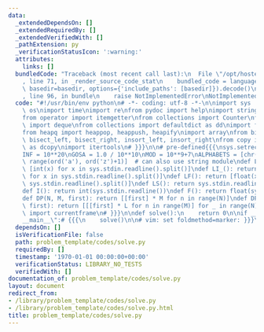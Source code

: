 ```yaml
---
data:
  _extendedDependsOn: []
  _extendedRequiredBy: []
  _extendedVerifiedWith: []
  _pathExtension: py
  _verificationStatusIcon: ':warning:'
  attributes:
    links: []
  bundledCode: "Traceback (most recent call last):\n  File \"/opt/hostedtoolcache/Python/3.9.1/x64/lib/python3.9/site-packages/onlinejudge_verify/documentation/build.py\"\
    , line 71, in _render_source_code_stat\n    bundled_code = language.bundle(stat.path,\
    \ basedir=basedir, options={'include_paths': [basedir]}).decode()\n  File \"/opt/hostedtoolcache/Python/3.9.1/x64/lib/python3.9/site-packages/onlinejudge_verify/languages/python.py\"\
    , line 96, in bundle\n    raise NotImplementedError\nNotImplementedError\n"
  code: "#!/usr/bin/env python\n# -*- coding: utf-8 -*-\n\nimport sys  # {{{\nimport\
    \ os\nimport time\nimport re\nfrom pydoc import help\nimport string\nimport math\n\
    from operator import itemgetter\nfrom collections import Counter\nfrom collections\
    \ import deque\nfrom collections import defaultdict as dd\nimport fractions\n\
    from heapq import heappop, heappush, heapify\nimport array\nfrom bisect import\
    \ bisect_left, bisect_right, insort_left, insort_right\nfrom copy import deepcopy\
    \ as dcopy\nimport itertools\n# }}}\n\n# pre-defined{{{\nsys.setrecursionlimit(10**7)\n\
    INF = 10**20\nGOSA = 1.0 / 10**10\nMOD = 10**9+7\nALPHABETS = [chr(i) for i in\
    \ range(ord('a'), ord('z')+1)]  # can also use string module\ndef LI(): return\
    \ [int(x) for x in sys.stdin.readline().split()]\ndef LI_(): return [int(x)-1\
    \ for x in sys.stdin.readline().split()]\ndef LF(): return [float(x) for x in\
    \ sys.stdin.readline().split()]\ndef LS(): return sys.stdin.readline().split()\n\
    def I(): return int(sys.stdin.readline())\ndef F(): return float(sys.stdin.readline())\n\
    def DP(N, M, first): return [[first] * M for n in range(N)]\ndef DP3(N, M, L,\
    \ first): return [[[first] * L for n in range(M)] for _ in range(N)]\nfrom inspect\
    \ import currentframe\n# }}}\n\ndef solve():\n    return 0\n\nif __name__ == \"\
    __main__\":# {{{\n    solve()\n\n# vim: set foldmethod=marker: }}}\n"
  dependsOn: []
  isVerificationFile: false
  path: problem_template/codes/solve.py
  requiredBy: []
  timestamp: '1970-01-01 00:00:00+00:00'
  verificationStatus: LIBRARY_NO_TESTS
  verifiedWith: []
documentation_of: problem_template/codes/solve.py
layout: document
redirect_from:
- /library/problem_template/codes/solve.py
- /library/problem_template/codes/solve.py.html
title: problem_template/codes/solve.py
---
```

